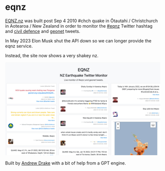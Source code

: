# eqnz

[EQNZ.nz](https://eqnz.nz) was built post Sep 4 2010 #chch quake in Ōtautahi / Christchurch in Aotearoa / New Zealand in order to monitor the [#eqnz](https://twitter.com/hashtag/eqnz?lang=en "#eqnz Twitter hashtag") Twitter hashtag and [civil defence](https://twitter.com/NZcivildefence) and [geonet](https://twitter.com/geonet) tweets.

In May 2023 Elon Musk shut the API down so we can longer provide the eqnz service.

Instead, the site now shows a very shakey nz.

![Screenshot of eqnz.nz in action!](/screenshot.jpg "eqnz.nz")

Built by [Andrew Drake](https://andrew.drake.nz) with a bit of help from a GPT engine.

